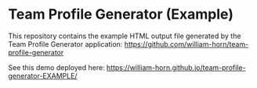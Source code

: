 # Team Profile Generator (Example)

This repository contains the example HTML output file generated by the Team Profile Generator application: <https://github.com/william-horn/team-profile-generator>

See this demo deployed here: <https://william-horn.github.io/team-profile-generator-EXAMPLE/>